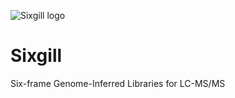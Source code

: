 ![Sixgill logo](http://noble.gs.washington.edu/proj/proteinlet/images/sixgill_logo.png)

# Sixgill
Six-frame Genome-Inferred Libraries for LC-MS/MS

